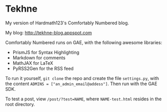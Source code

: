 Tekhne
====================
My version of Hardmath123's Comfortably Numbered blog.

My blog: http://tekhne-blog.appspot.com

Comfortably Numbered runs on GAE, with the following awesome libraries:
- PrismJS for Syntax Highlighting
- Markdown for comments
- MathJAX for LaTeX
- PyRSS2Gen for the RSS feed

To run it yourself, `git clone` the repo and create the file `settings.py`, with the content `ADMINS = ["an_admin_email@addess"]`. Then run with the GAE SDK.

To test a post, view `/post/?test=NAME`, where `NAME-test.html` resides in the root directory.
